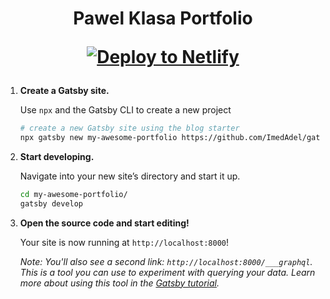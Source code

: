 <h1 align="center">
  Pawel Klasa Portfolio


[![Deploy to Netlify](https://www.netlify.com/img/deploy/button.svg)](https://app.netlify.com/start/deploy?repository=https://github.com/gatsbyjs/gatsby-starter-blog)

</h1>

1.  **Create a Gatsby site.**

    Use `npx` and the Gatsby CLI to create a new project

    ```sh
    # create a new Gatsby site using the blog starter
    npx gatsby new my-awesome-portfolio https://github.com/ImedAdel/gatsby-london
    ```

1.  **Start developing.**

    Navigate into your new site’s directory and start it up.

    ```sh
    cd my-awesome-portfolio/
    gatsby develop
    ```

1.  **Open the source code and start editing!**

    Your site is now running at `http://localhost:8000`!

    _Note: You'll also see a second link: _`http://localhost:8000/___graphql`_. This is a tool you can use to experiment with querying your data. Learn more about using this tool in the [Gatsby tutorial](https://www.gatsbyjs.org/tutorial/part-five/#introducing-graphiql)._

